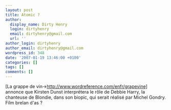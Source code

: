 ```yaml
---
layout: post
title: Atomic ?
author:
  display_name: Dirty Henry
  login: dirtyhenry
  email: dirtyhenry@gmail.com
  url: ''
author_login: dirtyhenry
author_email: dirtyhenry@gmail.com
wordpress_id: 348
date: '2007-01-19 13:46:00 +0100'
categories: []
tags: []
comments: []
---
```

[La grappe de vin->http://www.wordreference.com/enfr/grapevine] annonce que Kirsten Dunst interprétera le rôle de Debbie Harry, la chanteuse de Blondie, dans son biopic, qui serait réalisé par Michel Gondry. Film brelan d'as ?
